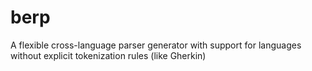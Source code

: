 berp
====

A flexible cross-language parser generator with support for languages without explicit tokenization rules (like Gherkin)

